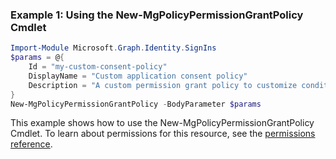 ### Example 1: Using the New-MgPolicyPermissionGrantPolicy Cmdlet
```powershell
Import-Module Microsoft.Graph.Identity.SignIns
$params = @{
	Id = "my-custom-consent-policy"
	DisplayName = "Custom application consent policy"
	Description = "A custom permission grant policy to customize conditions for granting consent."
}
New-MgPolicyPermissionGrantPolicy -BodyParameter $params
```
This example shows how to use the New-MgPolicyPermissionGrantPolicy Cmdlet.
To learn about permissions for this resource, see the [permissions reference](/graph/permissions-reference).
